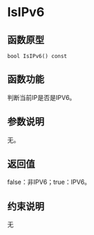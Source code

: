 # IsIPv6 

## 函数原型<a name="zh-cn_topic_0000001929459118_section1386mcpsimp"></a>

```
bool IsIPv6() const
```

## 函数功能<a name="zh-cn_topic_0000001929459118_section1389mcpsimp"></a>

判断当前IP是否是IPV6。

## 参数说明<a name="zh-cn_topic_0000001929459118_section1392mcpsimp"></a>

无。

## 返回值<a name="zh-cn_topic_0000001929459118_section1395mcpsimp"></a>

false：非IPV6；true：IPV6。

## 约束说明<a name="zh-cn_topic_0000001929459118_section1398mcpsimp"></a>

无

